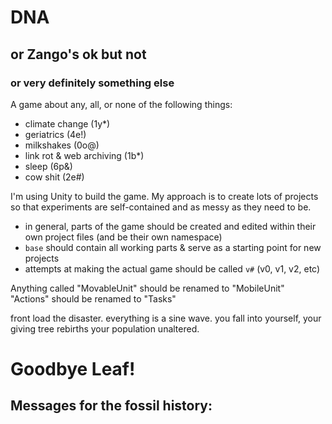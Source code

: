DNA
===
or Zango's ok but not
----------
### or very definitely something else

A game about any, all, or none of the following things:
* climate change (1y*)
* geriatrics (4e!)
* milkshakes (0o@)
* link rot & web archiving (1b*)
* sleep (6p&)
* cow shit (2e#)

I'm using Unity to build the game. My approach is to create lots of projects so that experiments are self-contained and as messy as they need to be.
* in general, parts of the game should be created and edited within their own project files (and be their own namespace)
* `base` should contain all working parts & serve as a starting point for new projects
* attempts at making the actual game should be called `v#` (v0, v1, v2, etc)

Anything called "MovableUnit" should be renamed to "MobileUnit"
"Actions" should be renamed to "Tasks"

front load the disaster. everything is a sine wave. you fall into yourself, your giving tree rebirths your population unaltered.

# Goodbye Leaf!
## Messages for the fossil history:
